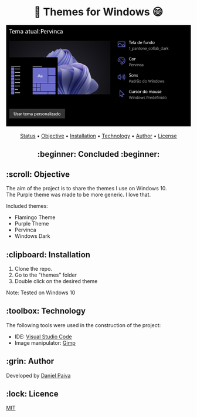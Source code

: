 <h1 align="center"> 🎨 Themes for Windows 😄</h1>

<p align="center">
    <img src="./src/theme.png">
</p>

<p align="center">
 <a href="#status">Status</a> • 
 <a href="#objetivo">Objective</a> •
 <a href="#instalacao">Installation</a> • 
 <a href="#tecnologias">Technology</a> • 
 <a href="#autor">Author</a> • 
 <a href="#licenca">License</a>
</p>

<h2 align="center" id=status> 
	:beginner: Concluded :beginner:
</h2>

<h2 id=objetivo>:scroll: Objective</h2>
The aim of the project is to share the themes I use on Windows 10.<br>
The Purple theme was made to be more generic. I love that.
<!-- DesktopBackground -->

Included themes:
- Flamingo Theme <!-- #CC3D29 -->
- Purple Theme <!-- #60548C -->
- Pervinca <!-- #6C6CCB -->
- Windows Dark

<h2 id=instalacao>:clipboard: Installation</h2>

1. Clone the repo.
2. Go to the "themes" folder
3. Double click on the desired theme

Note: Tested on Windows 10

<h2 id=tecnologias>:toolbox: Technology</h2>

The following tools were used in the construction of the project:

- IDE: <a href="https://code.visualstudio.com/download">Visual Studio Code</a>
- Image manipulator: <a href="https://www.gimp.org/downloads/">Gimp</a>

<h2 id=autor>:grin: Author</h2>

Developed by <a href="https://www.linkedin.com/in/danhpaiva/" target="_blank">Daniel Paiva</a>

<h2 id=licenca>:lock: Licence</h2>
<a href="https://github.com/danhpaiva/windows-themes/blob/main/LICENSE" target="_blank">MIT</a>
